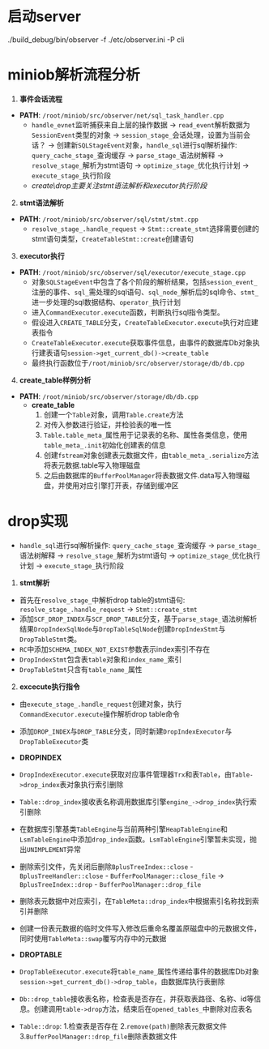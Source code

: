 # 启动server
./build_debug/bin/observer -f ./etc/observer.ini -P cli
# miniob解析流程分析
1. **事件会话流程**
- **PATH**: `/root/miniob/src/observer/net/sql_task_handler.cpp`
  - `handle_evnet`监听捕获来自上层的操作数据 -> `read_event`解析数据为`SessionEvent`类型的对象 -> `session_stage_`会话处理，设置为当前会话？ -> 创建新`SQLStageEvent`对象，`handle_sql`进行sql解析操作: `query_cache_stage_`查询缓存 -> `parse_stage_`语法树解释 -> `resolve_stage_`解析为stmt语句 -> `optimize_stage_`优化执行计划 -> `execute_stage_`执行阶段
  - *create\drop主要关注stmt语法解析和executor执行阶段*

2. **stmt语法解析**
- **PATH**: `/root/miniob/src/observer/sql/stmt/stmt.cpp`
  - `resolve_stage_.handle_request` -> `Stmt::create_stmt`选择需要创建的stmt语句类型，`CreateTableStmt::create`创建语句

3. **executor执行**
- **PATH**: `/root/miniob/src/observer/sql/executor/execute_stage.cpp`
  - 对象`SQLStageEvent`中包含了各个阶段的解析结果，包括`session_event_`注册的事件、`sql_`需处理的sql语句、`sql_node_`解析后的sql命令、`stmt_`进一步处理的sql数据结构、`operator_`执行计划
  - 进入`CommandExecutor.execute`函数，判断执行sql指令类型。
  - 假设进入`CREATE_TABLE`分支，`CreateTableExecutor.execute`执行对应建表指令
  - `CreateTableExecutor.execute`获取事件信息，由事件的数据库Db对象执行建表语句`session->get_current_db()->create_table`
  - 最终执行函数位于`/root/miniob/src/observer/storage/db/db.cpp`

4. **create_table样例分析**
- **PATH**: `/root/miniob/src/observer/storage/db/db.cpp`
  - **create_table**
    1. 创建一个`Table`对象，调用`Table.create`方法
    2. 对传入参数进行验证，并检验表的唯一性
    3. `Table.table_meta_`属性用于记录表的名称、属性各类信息，使用`table_meta_.init`初始化创建表的信息
    4. 创建`fstream`对象创建表元数据文件，由`table_meta_.serialize`方法将表元数据.table写入物理磁盘
    5. 之后由数据库的`BufferPoolManager`将表数据文件.data写入物理磁盘，并使用对应引擎打开表，存储到缓冲区

# drop实现
- `handle_sql`进行sql解析操作: `query_cache_stage_`查询缓存 -> `parse_stage_`语法树解释 -> `resolve_stage_`解析为stmt语句 -> `optimize_stage_`优化执行计划 -> `execute_stage_`执行阶段
1. **stmt解析**
  - 首先在`resolve_stage_`中解析drop table的stmt语句: `resolve_stage_.handle_request` -> `Stmt::create_stmt`
  - 添加`SCF_DROP_INDEX`与`SCF_DROP_TABLE`分支，基于`parse_stage_`语法树解析结果`DropIndexSqlNode`与`DropTableSqlNode`创建`DropIndexStmt`与`DropTableStmt`类。
  - `RC`中添加`SCHEMA_INDEX_NOT_EXIST`参数表示index索引不存在
  - `DropIndexStmt`包含表`table`对象和`index_name_`索引
  - `DropTableStmt`只含有`table_name_`属性
2. **excecute执行指令**
  - 由`execute_stage_.handle_request`创建对象，执行`CommandExecutor.execute`操作解析drop table命令
  - 添加`DROP_INDEX`与`DROP_TABLE`分支，同时新建`DropIndexExecutor`与`DropTableExecutor`类
  
  - **DROPINDEX**
  - `DropIndexExecutor.execute`获取对应事件管理器`Trx`和表`Table`，由`Table->drop_index`表对象执行索引删除
  - `Table::drop_index`接收表名称调用数据库引擎`engine_->drop_index`执行索引删除
  - 在数据库引擎基类`TableEngine`与当前两种引擎`HeapTableEngine`和`LsmTableEngine`中添加`drop_index`函数。`LsmTableEngine`引擎暂未实现，抛出`UNIMPLEMENT`异常
  - 删除索引文件，先关闭后删除`BplusTreeIndex::close` - `BplusTreeHandler::close` - `BufferPoolManager::close_file` -> `BplusTreeIndex::drop` - `BufferPoolManager::drop_file`
  - 删除表元数据中对应索引，在`TableMeta::drop_index`中根据索引名称找到索引并删除
  - 创建一份表元数据的临时文件写入修改后重命名覆盖原磁盘中的元数据文件，同时使用`TableMeta::swap`覆写内存中的元数据

  - **DROPTABLE**
  - `DropTableExecutor.execute`将`table_name_`属性传递给事件的数据库Db对象`session->get_current_db()->drop_table`，由数据库执行表删除
  - `Db::drop_table`接收表名称，检查表是否存在，并获取表路径、名称、id等信息。创建调用`table->drop`方法，结束后在`opened_tables_`中删除对应表名
  - `Table::drop`: 1.检查表是否存在 2.`remove(path)`删除表元数据文件 3.`BufferPoolManager::drop_file`删除表数据文件